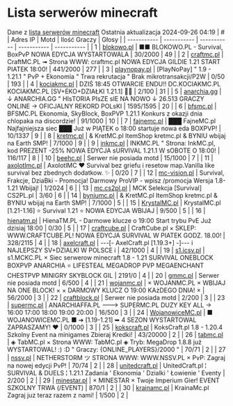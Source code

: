 
# Lista serwerów minecraft
Dane z [lista serwerów minecraft](https://mcserwery.pl/)
Ostatnia aktualizacja 2024-09-26 04:19
| # | Adres IP | Motd | Ilość Graczy | Głosy |
| ----------- | ----------- | ----------- | ----------- | ----------- |
| 1 | 	[blokowo.pl](https://mcserwery.pl/serwery/minecraft/98/) | ■■ BLOKOWO.PL - Survival, BoxPvP NOWA EDYCJA WYSTARTOWALA | 30/2000 | 49 |
| 2 | 	[craftmc.pl](https://mcserwery.pl/serwery/minecraft/87/) | CraftMC.PL ➟ Strona WWW: craftmc.pl NOWA EDYCJA GILDIE 1.21 START PIATEK 18:00! | 441/2000 | 277 |
| 3 | 	[playnopay.pl](https://mcserwery.pl/serwery/minecraft/257/) | [PlayNoPay] " 1.9 - 1.21.1 " PvP + Ekonomia " Trwa rekrutacja " Brak mikrotransakcji/P2W | 0/50 | 193 |
| 4 | 	[kociakmc.pl](https://mcserwery.pl/serwery/minecraft/213/) | DZIŚ 18:45 OTWARCIE ENDU!! DC.KOCIAKMC.PL KOCIAKMC.PL [SV+EKO+DZIAŁKI 1.21.1] 🚀😊 | 2/100 | 31 |
| 5 | 	[anarchia.gg](https://mcserwery.pl/serwery/minecraft/14/) | ↓ ANARCHIA.GG " HIѕTORIA PIѕZE ѕIE NA NOWO ↓ 26.513 GRACZY ONLINE → OFICJALNY REKORD POLѕKI | 1595/1595 | 20 |
| 6 | 	[bfsmc.pl](https://mcserwery.pl/serwery/minecraft/2/) | BFSMC.PL  Ekonomia, SkyBlock, BoxPVP  1.21.1 Konkurs z okazji dnia chlopaka na discordzie! | 91/1000 | 10 |
| 7 | 	[fajnemc.pl](https://mcserwery.pl/serwery/minecraft/100/) | ███ FajneMC.pl  Najfajniejsza siec ███ Już w PIĄTEK o 18:00 startuje nowa eda BOXPVP! | 10/1337 | 9 |
| 8 | 	[kretmc.pl](https://mcserwery.pl/serwery/minecraft/182/) | & KretMC.pl  ItemShop kretmc.pl & BYNIU wbijaj na Earth SMP! | 7/1000 | 9 |
| 9 | 	[inkmc.pl](https://mcserwery.pl/serwery/minecraft/15/) | INKMC.PL " Strona: InkMC.pl, kod PREZENT -25%  NOWA EDYCJA sURVIVAL 1.21.1 W sOBOTE O 18:00! | 116/117 | 8 |
| 10 | 	[beehc.pl](https://mcserwery.pl/serwery/minecraft/227/) | Serwer nie posiada motd | 15/1000 | 7 |
| 11 | 	[axolotlmc.pl](https://mcserwery.pl/serwery/minecraft/251/) | AxolotlMC ❤ Survival bez griefu i resetow map.Vanilla like survival bez zbednych dodatkow. ✨ | 0/20 | 7 |
| 12 | 	[mc-vision.pl](https://mcserwery.pl/serwery/minecraft/211/) | Survival, Frakcje, DziaBki - Promocja\! Darmowy ProVIP - wpisz /promocja Wersja 1.8-1.21 Wbijaj\! | 1/2024 | 6 |
| 13 | 	[mc.cs2pl.pl](https://mcserwery.pl/serwery/minecraft/783/) | MCK  Selekcja [Survival] CS2PL.pl | 3/60 | 6 |
| 14 | 	[byniumc.pl](https://mcserwery.pl/serwery/minecraft/157/) | & KretMC.pl  ItemShop kretmc.pl & BYNIU wbijaj na Earth SMP! | 7/1000 | 5 |
| 15 | 	[KrystalMC.pl](https://mcserwery.pl/serwery/minecraft/202/) | KrystalMC.pl [1.21-1.16] ⭐ Survival 1.21 ⭐ NOWA EDYCJA WBIJAJ | 9/500 | 5 |
| 16 | 	[hienatm.pl](https://mcserwery.pl/serwery/minecraft/764/) | HienaTM.PL - Darmowe klucze o 19:00 Start trybu PvE Już dzisiaj 18:00 | 0/30 | 5 |
| 17 | 	[craftcube.pl](https://mcserwery.pl/serwery/minecraft/196/) | CraftCube.pl × SKLEP: WWW.CRAFTCUBE.PL!  NOWA EDYCJA SURVIVAL W PIATEK GODZ. 18.00! | 328/2115 | 4 |
| 18 | 	[axelcraft.pl](https://mcserwery.pl/serwery/minecraft/223/) | ---[- AxelCraft.pl [1.19.3+] -]--- i NAJLEPSZY SV+DZIALKI W POLSCE i | 42/1000 | 4 |
| 19 | 	[s1.icsv.pl](https://mcserwery.pl/serwery/minecraft/286/) |  s1.MCKC.PL × Siec serwerow minecraft 1.8 - 1.21 SURVIVAL  ONEBLOCK  BOXPVP  ANARCHIA  ⭐ LIFESTEAL  MEGADROP  PVP  MEGAENCHANT  CHESTPVP  MINIGRY  SKYBLOCK  GIL | 2191/0 | 4 |
| 20 | 	[gmmc.pl](https://mcserwery.pl/serwery/minecraft/292/) | Serwer nie posiada motd | 6/500 | 4 |
| 21 | 	[wojanmc.pl](https://mcserwery.pl/serwery/minecraft/267/) | × WOJANMC.PL × WBIJAJ NA ONE BLOCK! × × DARMOWY KLUCZ O 19:00 KAżDEGO DNIA! × | 56/2000 | 3 |
| 22 | 	[craftblock.pl](https://mcserwery.pl/serwery/minecraft/280/) | Serwer nie posiada motd | 2/200 | 3 |
| 23 | 	[supermc.pl](https://mcserwery.pl/serwery/minecraft/771/) | ANARCHIAFFA.PL ---> SUPERMC.PL DUZY KEY ALL -> 16:00 17:00 18:00 19:00 20:00 | 16/500 | 3 |
| 24 | 	[WojanowiceMC.pl](https://mcserwery.pl/serwery/minecraft/163/) | ■ WOJANOWICEMC.PL ■ ➔ [1.19-1.21] ➥ 4 SEZON WYSTARTOWAL  ZAPRASZAMY! ❤ | 0/1000 | 3 |
| 25 | 	[kokscraft.pl](https://mcserwery.pl/serwery/minecraft/1/) | KoksCraft.pl  1.8 - 1.20.4 Szkolny Event na minigames  Zbieraj Kredki! | 43/20000 | 2 |
| 26 | 	[tabmc.pl](https://mcserwery.pl/serwery/minecraft/3/) | ◈ TabMC.pl × Strona WWW: TabMC.pl  ◈ Tryb: MegaDrop 1.8.8 już WYSTARTOWAL! :) :D " Graczy: {ONLINE_PLAYERS}/2000 " | 70/71 | 2 |
| 27 | 	[nssv.pl](https://mcserwery.pl/serwery/minecraft/4/) | NETHERSTORM ツ STRONA WWW: WWW.NSSV.PL × PvP: Zagraj na nowej edycji PvP! | 70/74 | 2 |
| 28 | 	[unitedcraft.pl](https://mcserwery.pl/serwery/minecraft/11/) | UnitedCraft.pl ¦ SURVIVAL & DUELS ¦ 1.21.1 Zadania ' Ekonomia ' Dzialki ' Łowienie ' Eventy | 2/200 | 2 |
| 29 | 	[minestar.pl](https://mcserwery.pl/serwery/minecraft/23/) | × MINESTAR × Twoje Imperium Gier! EVENT SZKOLNY TRWA (/EVENT) | 870/1 | 2 |
| 30 | 	[krainamc.pl](https://mcserwery.pl/serwery/minecraft/39/) | KrainaMc.pl  Zagraj juz teraz razem z nami! | 1/500 | 2 |
